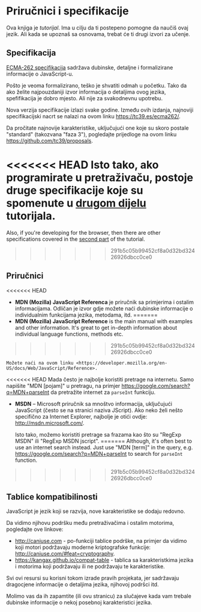 
# Priručnici i specifikacije

Ova knjiga je *tutorijal*. Ima u cilju da ti postepeno pomogne da naučiš ovaj jezik. Ali kada se upoznaš sa osnovama, trebat će ti drugi izvori za učenje.

## Specifikacija

[ECMA-262 specifikacija](https://www.ecma-international.org/publications/standards/Ecma-262.htm) sadržava dubinske, detaljne i formalizirane informacije o JavaScript-u.

Pošto je veoma formalizirano, teško je shvatiti odmah u početku. Tako da ako želite najpouzdaniji izvor informacija o detaljima ovog jezika, spefifikacija je dobro mjesto. Ali nije za svakodnevnu upotrebu.

Nova verzija specifikacije izlazi svake godine. Između ovih izdanja, najnoviji specifikacijski nacrt se nalazi na ovom linku <https://tc39.es/ecma262/>.

Da pročitate najnovije karakteristike, uključujući one koje su skoro postale "standard" (takozvana "faza 3"), pogledajte prijedloge na ovom linku <https://github.com/tc39/proposals>.

<<<<<<< HEAD
Isto tako, ako programirate u pretraživaču, postoje druge specifikacije koje su spomenute u [drugom dijelu](info:browser-environment) tutorijala.
=======
Also, if you're developing for the browser, then there are other specifications covered in the [second part](info:browser-environment) of the tutorial.
>>>>>>> 291b5c05b99452cf8a0d32bd32426926dbcc0ce0

## Priručnici

<<<<<<< HEAD
- **MDN (Mozilla) JavaScript Referenca** je priručnik sa primjerima i ostalim informacijama. Odličan je izvor gdje možete naći dubinske informacije o individualnim funkcijama jezika, metodama, itd.
=======
- **MDN (Mozilla) JavaScript Reference** is the main manual with examples and other information. It's great to get in-depth information about individual language functions, methods etc.
>>>>>>> 291b5c05b99452cf8a0d32bd32426926dbcc0ce0

    Možete naći na ovom linku <https://developer.mozilla.org/en-US/docs/Web/JavaScript/Reference>.

<<<<<<< HEAD
     Mada često je najbolje koristiti pretrage na internetu. Samo napišite "MDN [pojam]" u pretragu, na primjer <https://google.com/search?q=MDN+parseInt> da pretražite internet za `parseInt` funkciju.


- **MSDN** – Microsoft priručnik sa mnoštvo informacija, uključujući JavaScript (često se na stranici naziva JScript). Ako neko želi nešto specifično za Internet Explorer, najbolje je otići ovdje: <http://msdn.microsoft.com/>.

    Isto tako, možemo koristiti pretrage sa frazama kao što su "RegExp MSDN" ili "RegExp MSDN jscript".
=======
Although, it's often best to use an internet search instead. Just use "MDN [term]" in the query, e.g. <https://google.com/search?q=MDN+parseInt> to search for `parseInt` function.
>>>>>>> 291b5c05b99452cf8a0d32bd32426926dbcc0ce0

## Tablice kompatibilinosti

JavaScript je jezik koji se razvija, nove karakteristike se dodaju redovno.

Da vidimo njihovu podršku među pretraživačima i ostalim motorima, pogledajte ove linkove:

- <http://caniuse.com> - po-funkciji tablice podrške, na primjer da vidimo koji motori podržavaju moderne kriptografske funkcije: <http://caniuse.com/#feat=cryptography>.
- <https://kangax.github.io/compat-table> - tablica sa karakteristkima jezika i motorima koji podržavaju ili ne podržavaju te karakteristike.

Svi ovi resursi su korisni tokom izrade pravih projekata, jer sadržavaju dragocjene informacije o detaljima jezika, njihovoj podršci itd.

Molimo vas da ih zapamtite (ili ovu stranicu) za slučajeve kada vam trebale dubinske informacije o nekoj posebnoj karakteristici jezika.

